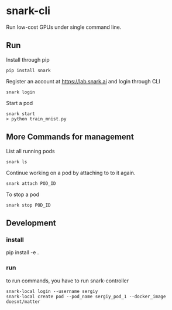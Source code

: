 # snark-cli
Run low-cost GPUs under single command line.

## Run
Install through pip

```
pip install snark
```

Register an account at https://lab.snark.ai and login through CLI

```
snark login
```

Start a pod
```
snark start
> python train_mnist.py
```

## More Commands for management
List all running pods
```
snark ls
```

Continue working on a pod by attaching to to it again.
```
snark attach POD_ID
```

To stop a pod
```
snark stop POD_ID
```


## Development

### install
pip install -e .

### run
to run commands, you have to run snark-controller
```
snark-local login --username sergiy
snark-local create pod --pod_name sergiy_pod_1 --docker_image doesnt/matter
```

